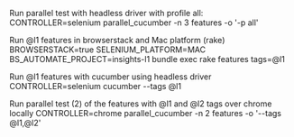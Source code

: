 

Run parallel test with headless driver with profile all:
CONTROLLER=selenium parallel_cucumber -n 3 features -o '-p all'

Run @l1 features in browserstack and Mac platform (rake)
BROWSERSTACK=true SELENIUM_PLATFORM=MAC BS_AUTOMATE_PROJECT=insights-l1 bundle exec rake features tags=@l1

Run @l1 features with cucumber using headless driver
CONTROLLER=selenium cucumber --tags @l1

Run parallel test (2) of the features with @l1 and @l2 tags over chrome locally
CONTROLLER=chrome parallel_cucumber -n 2 features -o '--tags @l1,@l2'

